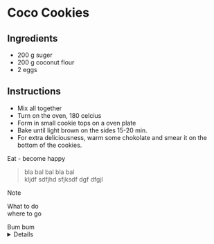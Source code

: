 # Coco Cookies

## Ingredients
- 200 g suger
- 200 g coconut flour
- 2 eggs

## Instructions
- Mix all together
- Turn on the oven, 180 celcius
- Form in small cookie tops on a oven plate
- Bake until light brown on the sides 15-20 min.
- For extra deliciousness, warm some chokolate and smear it on the bottom of the cookies.

Eat - become happy

> bla bal bal bla bal  
> kljdf sdfjhd sfjksdf dgf dfgjl

> [!NOTE]
> What to do  
> where to go

<summary>
  Bum bum
<details>
   extra detail detail,flopflop flo 
</details>
</summary>
